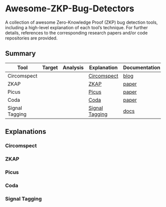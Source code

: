 # Awesome-ZKP-Bug-Detectors
A collection of awesome Zero-Knowledge Proof (ZKP) bug detection tools, including a high-level explanation of each tool’s technique. For further details, references to the corresponding research papers and/or code repositories are provided.

## Summary

| Tool             | Target   | Analysis   | Explanation                          | Documentation                                                                             | Code     |
|------------------|----------|------------|--------------------------------------|-------------------------------------------------------------------------------------------|----------|
| Circomspect      |          |            | [Circomspect](#circomspect)          | [blog](https://blog.trailofbits.com/2022/09/15/it-pays-to-be-circomspect/)                |          |
| ZKAP             |          |            | [ZKAP](#zkap)                        | [paper](https://www.usenix.org/conference/usenixsecurity24/presentation/wen)              |          |
| Picus            |          |            | [Picus](#picus)                      | [paper](https://dl.acm.org/doi/10.1145/3591282)                                           |          |
| Coda             |          |            | [Coda](#coda)                        | [paper](https://www.computer.org/csdl/proceedings-article/sp/2024/313000a078/1RjEaNkBQIg) |          |
| Signal Tagging   |          |            | [Signal Tagging](#signal-tagging)    | [docs](https://docs.circom.io/circom-language/tags/)                                      |          |




## Explanations

### Circomspect

### ZKAP

### Picus

### Coda

### Signal Tagging